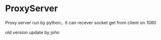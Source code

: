 # ProxyServer
Proxy server run by python，it can recever socket get from client on 1080

old version update by john
